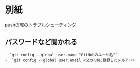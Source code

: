 # 別紙

pushの際のトラブルシューティング

## パスワードなど聞かれる

```
- `git config --global user.name "GitHubのユーザ名"`
-  `git config --global user.email <GitHubに登録したメルアド>
```
